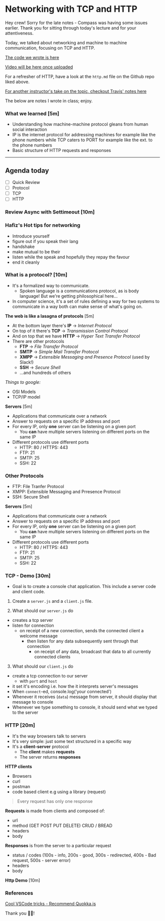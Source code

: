 Networking with TCP and HTTP
===

Hey crew! Sorry for the late notes - Compass was having some issues earlier. Thank you for sitting through today's lecture and for your attentiveness.

Today, we talked about networking and machine to machine communication, focusing on TCP and HTTP.


[The code we wrote is here](https://github.com/hafbau/lecture_notes/tree/master/w2d3)

[Video will be here once uploaded](https://us02web.zoom.us/rec/share/-pFpILrN5GNJH53TtGLhZJ85T6Tqeaa823VMrKcIz007qICuWkJUFlaXA6MuAbEP)

For a refresher of HTTP, have a look at the `http.md` file on the Github repo liked above.

[For another instructor's take on the topic, checkout Travis' notes here](https://web.compass.lighthouselabs.ca/activities/153/lectures/3413)

The below are notes I wrote in class; enjoy.

### What we learned [5m]

- Understanding how machine-machine protocol gleans from human social interaction
- IP is the internet protocol for addressing machines for example like the phone numbers while TCP caters to PORT for example like the ext. to the phone numbers
- Basic structure of HTTP requests and responses

---

## Agenda today

- [ ] Quick Review
- [ ] Protocol
- [ ] TCP
- [ ] HTTP

### Review Async with Settimeout [10m]


### Hafiz's Hot tips for networking

- Introduce yourself
- figure out if you speak their lang
- handshake
- make mutual to be their
- listen while the speak and hopefully they repay the favour
- end it cleanly


### What is a protocol? [10m]

* It's a formalized way to communicate.
    - Spoken language is a communications protocol, as is body language! But we're getting philosophical here...
* In computer science, it's a set of rules defining a way for two systems to communicate in a way both can make sense of what's going on.

**The web is like a lasagna of protocols** [5m]

* At the bottom layer there's **IP** -> _Internet Protocol_
* On top of it there's **TCP** -> _Transmission Control Protocol_
* And on top that we have **HTTP** -> _Hyper Text Transfer Protocol_
* There are other protocols
    - **FTP** -> _File Transfer Protocol_
    - **SMTP** -> _Simple Mail Transfer Protocol_
    - **XMPP** -> _Extensible Messaging and Presence Protocol_ (used by Slack!)
    - **SSH** -> _Secure Shell_
    - ...and hundreds of others

*Things to google:*

- OSI Models
- TCP/IP model


**Servers** [5m]

- Applications that communicate over a network
- Answer to requests on a specific IP address and port
- For every IP, only **one** server can be listening on a given port
    + You **can** have multiple servers listening on different ports on the same IP
- Different protocols use different ports
    + HTTP: 80 / HTTPS: 443
    + FTP: 21
    + SMTP: 25
    + SSH: 22


 ### Other Protocols

 - FTP: File Tranfer Protocol
 - XMPP: Extensible Messaging and Prresence Protocol
 - SSH: Secure Shell


**Servers** [5m]

- Applications that communicate over a network
- Answer to requests on a specific IP address and port
- For every IP, only **one** server can be listening on a given port
    + You **can** have multiple servers listening on different ports on the same IP
- Different protocols use different ports
    + HTTP: 80 / HTTPS: 443
    + FTP: 21
    + SMTP: 25
    + SSH: 22


### TCP - Demo [30m]

- Goal is to create a console chat application. This include a server code and client code.

1. Create a `server.js` and a `client.js` file.

2. What should our `server.js` do
  - creates a tcp server
  - listen for connection
    + on receipt of a new connection, sends the connected client a welcome message
      - then listen for any data subsequently sent through that connection
        + on receipt of any data, broadcast that data to all currently connected clients

3. What should our `client.js` do
  - create a tcp connection to our server
    + with `port` and `host`
  - it set it's encoding i.e. how the it interprets server's messages
  - When `connect`-ed, console.log('your connected')
  - Whenever it receives (`data`) message from server, it should display that message to console
  - Whenever we type something to console, it should send what we typed to the server


### HTTP [20m]

* It's the way browsers talk to servers
* It's very simple: just some text structured in a specific way
* It's a **client-server** protocol
    - The **client** makes **requests**
    - The server returns **responses**

**HTTP clients**

- Browsers
- curl
- postman
- code based client e.g using a library (request)

>
> Every request has only one response
>


**Requests** is made from clients and composed of:
- url
- method (GET POST PUT DELETE) CRUD / BREAD
- headers
- body

**Responses** is from the server to a particular request

- status / codes (100s - info, 200s - good, 300s - redirected, 400s - Bad request, 500s - server error)
- headers
- body

**Http Demo** [10m]

### References

[Cool VSCode tricks - Recommend Quokka.js](vscodecandothat.com)


Thank you 🤘🏿!